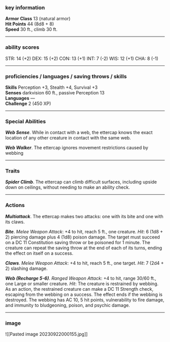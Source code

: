### key information

**Armor Class** 13 (natural armor)  
**Hit Points** 44 (8d8 + 8)  
**Speed** 30 ft., climb 30 ft.

---
### ability scores

STR: 14 (+2) 
DEX: 15 (+2)
CON: 13 (+1)
INT: 7 (-2)
WIS: 12 (+1)
CHA: 8 (-1)

---
### proficiencies / languages / saving throws / skills

**Skills** Perception +3, Stealth +4, Survival +3  
**Senses** darkvision 60 ft., passive Perception 13  
**Languages** —  
**Challenge** 2 (450 XP)

---
### Special Abilities

**_Web Sense_**. While in contact with a web, the ettercap knows the exact location of any other creature in contact with the same web.

**_Web Walker_**. The ettercap ignores movement restrictions caused by webbing

---
### Traits

**_Spider Climb_**. The ettercap can climb difficult surfaces, including upside down on ceilings, without needing to make an ability check.

---
### Actions

**_Multiattack_**. The ettercap makes two attacks: one with its bite and one with its claws.

**_Bite_**. _Melee Weapon Attack_: +4 to hit, reach 5 ft., one creature. _Hit_: 6 (1d8 + 2) piercing damage plus 4 (1d8) poison damage. The target must succeed on a DC 11 Constitution saving throw or be poisoned for 1 minute. The creature can repeat the saving throw at the end of each of its turns, ending the effect on itself on a success.

**_Claws_**. _Melee Weapon Attack_: +4 to hit, reach 5 ft., one target. _Hit_: 7 (2d4 + 2) slashing damage.

**_Web (Recharge 5-6)_**. _Ranged Weapon Attack_: +4 to hit, range 30/60 ft., one Large or smaller creature. _Hit_: The creature is restrained by webbing. As an action, the restrained creature can make a DC 11 Strength check, escaping from the webbing on a success. The effect ends if the webbing is destroyed. The webbing has AC 10, 5 hit points, vulnerability to fire damage, and immunity to bludgeoning, poison, and psychic damage.

---
### image

![[Pasted image 20230922000155.jpg]]
